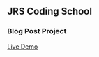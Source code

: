 ## JRS Coding School

### Blog Post Project

[Live Demo](https://michaelgreco7.github.io/Blog-Post/)
